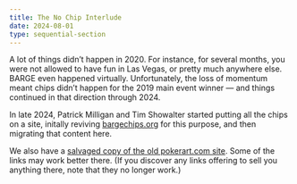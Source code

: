 ```yaml
---
title: The No Chip Interlude
date: 2024-08-01
type: sequential-section
---
```


A lot of things didn’t happen in 2020. For instance, for several months, you
were not allowed to have fun in Las Vegas, or pretty much anywhere else. BARGE
even happened virtually. Unfortunately, the loss of momentum meant chips didn’t
happen for the 2019 main event winner — and things continued in that direction
through 2024.

In late 2024, Patrick Milligan and Tim Showalter started putting all the chips
on a site, initally reviving [bargechips.org](https://bargechips.org/) for this
purpose, and then migrating that content here.

We also have a [salvaged copy of the old pokerart.com
site](https://pokerart.bargechips.org/). Some of the links may work better
there. (If you discover any links offering to sell you anything there, note
that they no longer work.)
